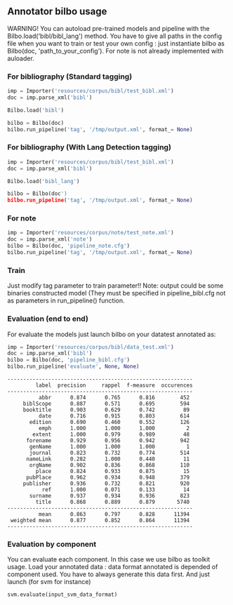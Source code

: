 ## Annotator bilbo usage

<aside class="warning">
   WARNING!
   You can autoload pre-trained models and pipeline with the Bilbo.load('bibl/bibl_lang') method. You have to give all paths in the config file when you want to train or test your own config : just instantiate bilbo as  Bilbo(doc, 'path_to_your_config'). For note is not already implemented with auloader.
</aside>

### For bibliography (Standard tagging)


```python
imp = Importer('resources/corpus/bibl/test_bibl.xml')
doc = imp.parse_xml('bibl')

Bilbo.load('bibl')

bilbo = Bilbo(doc)
bilbo.run_pipeline('tag', '/tmp/output.xml', format_= None)
```

### For bibliography (With Lang Detection tagging)


```python
imp = Importer('resources/corpus/bibl/test_bibl.xml')
doc = imp.parse_xml('bibl')

Bilbo.load('bibl_lang')

bilbo = Bilbo(doc')
bilbo.run_pipeline('tag', '/tmp/output.xml', format_= None)
```


### For note


```python
imp = Importer('resources/corpus/note/test_note.xml')
doc = imp.parse_xml('note')
bilbo = Bilbo(doc, 'pipeline_note.cfg')
bilbo.run_pipeline('tag', '/tmp/output.xml', format_= None)
```

### Train
Just modify tag parameter to train parameter!! Note: output could be some binaries constructed model (They must be specified in pipeline_bibl.cfg not as parameters in run_pipeline() function. 

### Evaluation (end to end)
For evaluate the models just launch bilbo on your datatest annotated as:


```python
imp = Importer('resources/corpus/bibl/data_test.xml')
doc = imp.parse_xml('bibl')
bilbo = Bilbo(doc, 'pipeline_bibl.cfg')
bilbo.run_pipeline('evaluate', None, None)
```

    -----------------------------------------------------------
             label  precision     rappel  f-measure  occurences
    -----------------------------------------------------------
              abbr      0.874      0.765      0.816        452
         biblScope      0.887      0.571      0.695        594
         booktitle      0.903      0.629      0.742         89
              date      0.716      0.915      0.803        614
           edition      0.690      0.460      0.552        126
              emph      1.000      1.000      1.000          2
            extent      1.000      0.979      0.989         48
          forename      0.929      0.956      0.942        942
           genName      1.000      1.000      1.000          1
           journal      0.823      0.732      0.774        514
          nameLink      0.282      1.000      0.440         11
           orgName      0.902      0.836      0.868        110
             place      0.824      0.933      0.875         15
          pubPlace      0.962      0.934      0.948        379
         publisher      0.936      0.732      0.821        920
               ref      1.000      0.071      0.133         14
           surname      0.937      0.934      0.936        823
             title      0.868      0.889      0.879       5740
    -----------------------------------------------------------
              mean      0.863      0.797      0.828      11394
     weighted mean      0.877      0.852      0.864      11394
    -----------------------------------------------------------


### Evaluation by component
You can evaluate each component. In this case we use bilbo as toolkit usage. Load your annotated data : data format annotated is depended of component used. You have to always generate this data first.
And just launch (for svm for instance)  


```python
svm.evaluate(input_svm_data_format)
```
